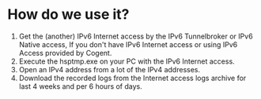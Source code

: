 # How do we use it?
1. Get the (another) IPv6 Internet access by the IPv6 Tunnelbroker or IPv6 Native access, If you don't have IPv6 Internet access or using IPv6 Access provided by Cogent.
2. Execute the hsptmp.exe on your PC with the IPv6 Internet access.
3. Open an IPv4 address from a lot of the IPv4 addresses.
4. Download the recorded logs from the Internet access logs archive for last 4 weeks and per 6 hours of days.
